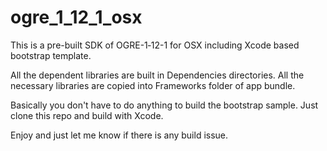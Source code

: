 # ogre_1_12_1_osx
This is a pre-built SDK of OGRE-1‐12-1 for OSX including Xcode based bootstrap template.

All the dependent libraries are built in Dependencies directories.
All the necessary libraries are copied into Frameworks folder of app bundle.

Basically you don't have to do anything to build the bootstrap sample.
Just clone this repo and build with Xcode.

Enjoy and just let me know if there is any build issue.
